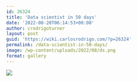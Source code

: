 ```yaml
---
id: 26324
title: 'Data scientist in 50 days'
date: '2022-08-20T06:14:53+00:00'
author: crodrigoturner
layout: post
guid: 'https://wiki.carlosrodrigo.com/?p=26324'
permalink: /data-scientist-in-50-days/
image: /wp-content/uploads/2022/08/ds.png
format: gallery
---
```


![](https://wiki.carlosrodrigo.com/wp-content/uploads/2022/08/ds.png)